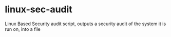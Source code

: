 # linux-sec-audit
Linux Based Security audit script, outputs a security audit of the system it is run on, into a file
